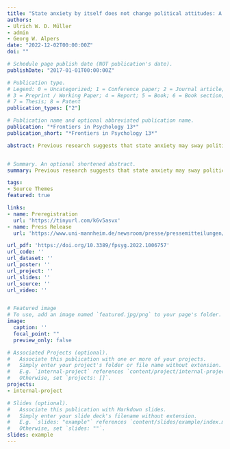 ```yaml
---
title: "State anxiety by itself does not change political attitudes: A threat of shock experiment"
authors:
- Ulrich W. D. Müller
- admin
- Georg W. Alpers
date: "2022-12-02T00:00:00Z"
doi: ""

# Schedule page publish date (NOT publication's date).
publishDate: "2017-01-01T00:00:00Z"

# Publication type.
# Legend: 0 = Uncategorized; 1 = Conference paper; 2 = Journal article;
# 3 = Preprint / Working Paper; 4 = Report; 5 = Book; 6 = Book section; 
# 7 = Thesis; 8 = Patent
publication_types: ["2"]

# Publication name and optional abbreviated publication name.
publication: "*Frontiers in Psychology 13*"
publication_short: "*Frontiers in Psychology 13*"

abstract: Previous research suggests that state anxiety may sway political attitudes. However, previous experimental procedures induced anxiety using political contexts (e.g., social or economic threat). In a pre-registered laboratory experiment, we set out to examine if anxiety that is unrelated to political contexts can influence political attitudes. We induced anxiety with a threat of shock paradigm, void of any political connotation. All participants were instructed that they might receive an electric stimulus during specified threat periods and none during safety periods. Participants were randomly assigned to one of two conditions: Political attitudes (implicit and explicit) were assessed under safety in one condition and under threat in the other. Psychometric, as well as physiological data (skin conductance, heart rate), confirmed that anxiety was induced successfully. However, this emotional state did not alter political attitudes. In a Bayesian analytical approach, we confirmed the absence of an effect. Our results suggest that state anxiety by itself does not sway political attitudes. Previously observed effects that were attributed to anxiety may be conditional on a political context of threat.


# Summary. An optional shortened abstract.
summary: Previous research suggests that state anxiety may sway political attitudes. However, previous experimental procedures induced anxiety using political contexts (e.g., social or economic threat). In a pre-registered laboratory experiment, we set out to examine if anxiety that is unrelated to political contexts can influence political attitudes. We induced anxiety with a threat of shock paradigm, void of any political connotation.

tags:
- Source Themes
featured: true

links:
- name: Preregistration
  url: 'https://tinyurl.com/k6v5asvx'
- name: Press Release
  url: 'https://www.uni-mannheim.de/newsroom/presse/pressemitteilungen/2019/august/koennen-emotionen-wahlkaempfe-entscheiden/'

url_pdf: 'https://doi.org/10.3389/fpsyg.2022.1006757'
url_code: ''
url_dataset: ''
url_poster: ''
url_project: ''
url_slides: ''
url_source: ''
url_video: ''


# Featured image    
# To use, add an image named `featured.jpg/png` to your page's folder. 
image:
  caption: ''
  focal_point: ""
  preview_only: false

# Associated Projects (optional).
#   Associate this publication with one or more of your projects.
#   Simply enter your project's folder or file name without extension.
#   E.g. `internal-project` references `content/project/internal-project/index.md`.
#   Otherwise, set `projects: []`.
projects:
- internal-project

# Slides (optional).
#   Associate this publication with Markdown slides.
#   Simply enter your slide deck's filename without extension.
#   E.g. `slides: "example"` references `content/slides/example/index.md`.
#   Otherwise, set `slides: ""`.
slides: example
---
```


